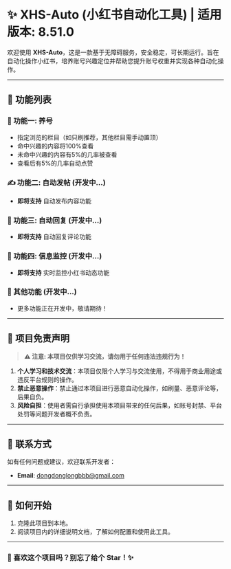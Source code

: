 # ✨ XHS-Auto (小红书自动化工具) | 适用版本: 8.51.0

欢迎使用 **XHS-Auto**，这是一款基于无障碍服务，安全稳定，可长期运行。旨在自动化操作小红书，培养账号兴趣定位并帮助您提升账号权重并实现各种自动化操作。

---

## 🚀 功能列表

### 🌱 功能一: 养号
- 指定浏览的栏目（如只刷推荐，其他栏目需手动置顶）
- 命中兴趣的内容将100%查看
- 未命中兴趣的内容有5%的几率被查看
- 查看后有5%的几率自动点赞

### ✍️ 功能二: 自动发帖 (开发中...)
- **即将支持** 自动发布内容功能

### 💬 功能三: 自动回复 (开发中...)
- **即将支持** 自动回复评论功能

### 👀 功能四: 信息监控 (开发中...)
- **即将支持** 实时监控小红书动态功能

### 🔧 其他功能 (开发中...)
- 更多功能正在开发中，敬请期待！

---

## 📜 项目免责声明

> **⚠️ 注意: 本项目仅供学习交流，请勿用于任何违法违规行为！**

1. **个人学习和技术交流**：本项目仅限个人学习与交流使用，不得用于商业用途或违反平台规则的操作。
2. **禁止恶意操作**：禁止通过本项目进行恶意自动化操作，如刷量、恶意评论等，后果自负。
3. **风险自担**：使用者需自行承担使用本项目带来的任何后果，如账号封禁、平台处罚等问题开发者概不负责。

---

## 📧 联系方式

如有任何问题或建议，欢迎联系开发者：

- **Email**: dongdonglongbbb@gmail.com

---

## 🎯 如何开始

1. 克隆此项目到本地。
2. 阅读项目内的详细说明文档，了解如何配置和使用此工具。

---

### 🌟 喜欢这个项目吗？别忘了给个 Star！✨